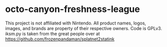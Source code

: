 # octo-canyon-freshness-league
This project is not affiliated with Nintendo. All product names, logos, images, and brands are property of their respective owners.
Code is GPLv3.
iksm.py is taken from the great people over at https://github.com/frozenpandaman/splatnet2statink